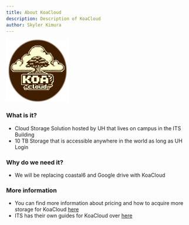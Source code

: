 ```yaml
---
title: About KoaCloud
description: Description of KoaCloud
author: Skyler Kimura
---
```


![Koa Cloud Logo](../../../../assets/koacloud/image.webp)


### What is it?
- Cloud Storage Solution hosted by UH that lives on campus in the ITS Building
- 10 TB Storage that is accessible anywhere in the world as long as UH Login

### Why do we need it?
- We will be replacing coastal6 and Google drive with KoaCloud

### More information
- You can find more information about pricing and how to acquire more storage for KoaCloud [here](https://datascience.hawaii.edu/koa-research-storage-service/)
- ITS has their own guides for KoaCloud over [here](https://uhawaii.atlassian.net/wiki/spaces/RStorage/pages/442597521/KoaCloud)